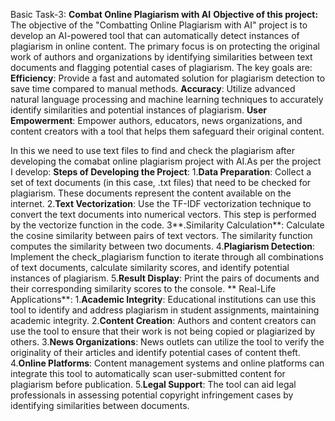 Basic Task-3: **Combat Online Plagiarism with AI**
**Objective of this project:**
The objective of the "Combatting Online Plagiarism with AI" project is to develop an AI-powered tool that can automatically detect instances of plagiarism in online content. The primary focus is on protecting the original work of authors and organizations by identifying similarities between text documents and flagging potential cases of plagiarism. The key goals are:
**Efficiency**: Provide a fast and automated solution for plagiarism detection to save time compared to manual methods.
**Accuracy**: Utilize advanced natural language processing and machine learning techniques to accurately identify similarities and potential instances of plagiarism.
**User Empowerment**: Empower authors, educators, news organizations, and content creators with a tool that helps them safeguard their original content.

In this we need to use text files to find and check the plagiarism after developing the comabat online plagiarism project with AI.As per the project I develop:
**Steps of Developing the Project**:
1.**Data Preparation**:
Collect a set of text documents (in this case, .txt files) that need to be checked for plagiarism. These documents represent the content available on the internet.
2.**Text Vectorization**:
Use the TF-IDF vectorization technique to convert the text documents into numerical vectors. This step is performed by the vectorize function in the code.
3**.Similarity Calculation**:
Calculate the cosine similarity between pairs of text vectors. The similarity function computes the similarity between two documents.
4.**Plagiarism Detection**:
Implement the check_plagiarism function to iterate through all combinations of text documents, calculate similarity scores, and identify potential instances of plagiarism.
5.**Result Display**:
Print the pairs of documents and their corresponding similarity scores to the console.
**
Real-Life Applications**:
1.**Academic Integrity**:
Educational institutions can use this tool to identify and address plagiarism in student assignments, maintaining academic integrity.
2.**Content Creation**:
Authors and content creators can use the tool to ensure that their work is not being copied or plagiarized by others.
3.**News Organizations**:
News outlets can utilize the tool to verify the originality of their articles and identify potential cases of content theft.
4.**Online Platforms**:
Content management systems and online platforms can integrate this tool to automatically scan user-submitted content for plagiarism before publication.
5.**Legal Support**:
The tool can aid legal professionals in assessing potential copyright infringement cases by identifying similarities between documents.

